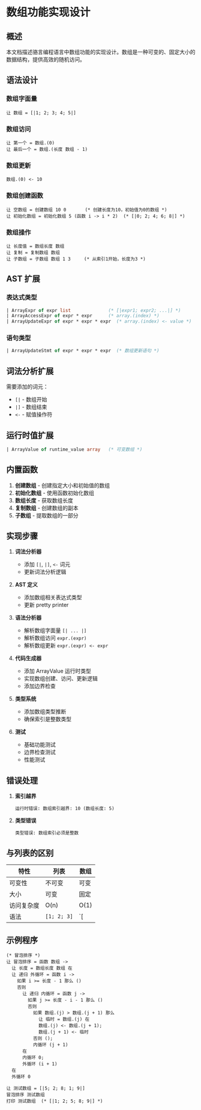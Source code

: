 # 数组功能实现设计

## 概述

本文档描述骆言编程语言中数组功能的实现设计。数组是一种可变的、固定大小的数据结构，提供高效的随机访问。

## 语法设计

### 数组字面量
```
让 数组 = [|1; 2; 3; 4; 5|]
```

### 数组访问
```
让 第一个 = 数组.(0)
让 最后一个 = 数组.(长度 数组 - 1)
```

### 数组更新
```
数组.(0) <- 10
```

### 数组创建函数
```
让 空数组 = 创建数组 10 0       (* 创建长度为10，初始值为0的数组 *)
让 初始化数组 = 初始化数组 5 (函数 i -> i * 2)  (* [|0; 2; 4; 6; 8|] *)
```

### 数组操作
```
让 长度值 = 数组长度 数组
让 复制 = 复制数组 数组
让 子数组 = 子数组 数组 1 3     (* 从索引1开始，长度为3 *)
```

## AST 扩展

### 表达式类型
```ocaml
| ArrayExpr of expr list              (* [|expr1; expr2; ...|] *)
| ArrayAccessExpr of expr * expr      (* array.(index) *)
| ArrayUpdateExpr of expr * expr * expr  (* array.(index) <- value *)
```

### 语句类型
```ocaml
| ArrayUpdateStmt of expr * expr * expr  (* 数组更新语句 *)
```

## 词法分析扩展

需要添加的词元：
- `[|` - 数组开始
- `|]` - 数组结束
- `<-` - 赋值操作符

## 运行时值扩展

```ocaml
| ArrayValue of runtime_value array   (* 可变数组 *)
```

## 内置函数

1. **创建数组** - 创建指定大小和初始值的数组
2. **初始化数组** - 使用函数初始化数组
3. **数组长度** - 获取数组长度
4. **复制数组** - 创建数组的副本
5. **子数组** - 提取数组的一部分

## 实现步骤

1. **词法分析器**
   - 添加 `[|`, `|]`, `<-` 词元
   - 更新词法分析逻辑

2. **AST 定义**
   - 添加数组相关表达式类型
   - 更新 pretty printer

3. **语法分析器**
   - 解析数组字面量 `[| ... |]`
   - 解析数组访问 `expr.(expr)`
   - 解析数组更新 `expr.(expr) <- expr`

4. **代码生成器**
   - 添加 ArrayValue 运行时类型
   - 实现数组创建、访问、更新逻辑
   - 添加边界检查

5. **类型系统**
   - 添加数组类型推断
   - 确保索引是整数类型

6. **测试**
   - 基础功能测试
   - 边界检查测试
   - 性能测试

## 错误处理

1. **索引越界**
   ```
   运行时错误: 数组索引越界: 10 (数组长度: 5)
   ```

2. **类型错误**
   ```
   类型错误: 数组索引必须是整数
   ```

## 与列表的区别

| 特性 | 列表 | 数组 |
|------|------|------|
| 可变性 | 不可变 | 可变 |
| 大小 | 可变 | 固定 |
| 访问复杂度 | O(n) | O(1) |
| 语法 | `[1; 2; 3]` | `[|1; 2; 3|]` |

## 示例程序

```
(* 冒泡排序 *)
让 冒泡排序 = 函数 数组 ->
  让 长度 = 数组长度 数组 在
  让 递归 外循环 = 函数 i ->
    如果 i >= 长度 - 1 那么 ()
    否则
      让 递归 内循环 = 函数 j ->
        如果 j >= 长度 - i - 1 那么 ()
        否则
          如果 数组.(j) > 数组.(j + 1) 那么
            让 临时 = 数组.(j) 在
            数组.(j) <- 数组.(j + 1);
            数组.(j + 1) <- 临时
          否则 ();
          内循环 (j + 1)
      在
      内循环 0;
      外循环 (i + 1)
  在
  外循环 0

让 测试数组 = [|5; 2; 8; 1; 9|]
冒泡排序 测试数组
打印 测试数组  (* [|1; 2; 5; 8; 9|] *)
```